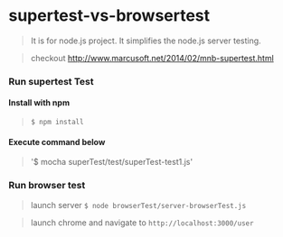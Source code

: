 supertest-vs-browsertest
========================

> It is for node.js project. It simplifies the node.js server testing.

> checkout http://www.marcusoft.net/2014/02/mnb-supertest.html

### Run supertest Test
#### Install with npm

> `$ npm install`

#### Execute command below

> '$ mocha superTest/test/superTest-test1.js'

### Run browser test

> launch server `$ node browserTest/server-browserTest.js`

> launch chrome and navigate to `http://localhost:3000/user`
